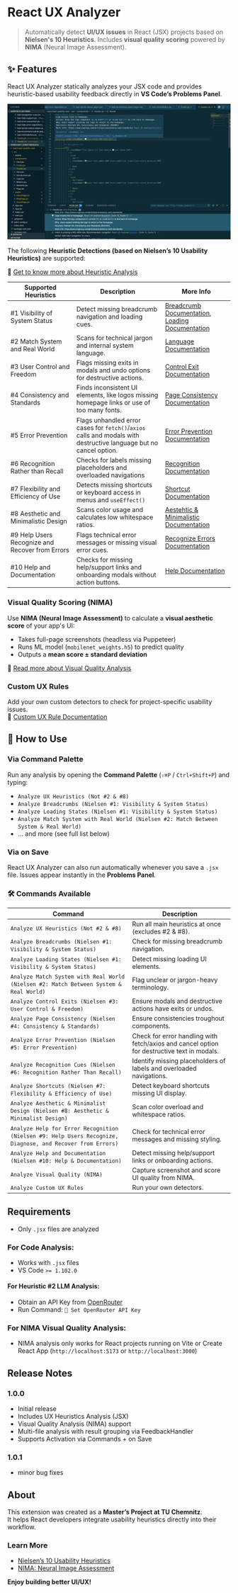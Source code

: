 # React UX Analyzer

> Automatically detect **UI/UX issues** in React (JSX) projects based on **Nielsen's 10 Heuristics**. 
> Includes **visual quality scoring** powered by **NIMA** (Neural Image Assessment).

## ✨ Features

React UX Analyzer statically analyzes your JSX code and provides heuristic-based usability feedback directly in **VS Code’s Problems Panel**.

![A first impression of the React UX Analyzer](./images/react-ux-anaylzer-action.png "The React UX Analyzer in action scanning usability issues via heuristics.")

The following **Heuristic Detections (based on Nielsen’s 10 Usability Heuristics)** are supported:

📄 [Get to know more about Heuristic Analysis](./src/heuristics/HEURISTICS.md)

| Supported Heuristics                        | Description | More Info |
|-----------------------------------------------|-------------|-----------------|
| #1 Visibility of System Status                | Detect missing breadcrumb navigation and loading cues. | [Breadcrumb Documentation](./1-visibility-system-status/BREADCRUMB-DETECTION.md), [Loading Documentation](./1-visibility-system-status/LOADING-DETECTION.md) |
| #2 Match System and Real World                | Scans for technical jargon and internal system language. | [Language Documentation](./2-match-system-with-real-world/LANGUAGE-DETECTION.md) |
| #3 User Control and Freedom                   | Flags missing exits in modals and undo options for destructive actions. | [Control Exit Documentation](./3-user-control-freedom/CONTROL-EXIT-DETECTION.md) |
| #4 Consistency and Standards                  | Finds inconsistent UI elements, like logos missing homepage links or use of too many fonts.  | [Page Consistency Documentation](./4-consistency-and-standards/PAGE-CONSISTENCY-DETECTION.md) |
| #5 Error Prevention                           | Flags unhandled error cases for `fetch()`/`axios` calls and modals with destructive language but no cancel option.  | [Error Prevention Documentation](./5-error-prevention/ERROR-PREVENTION-DETECTION.md) |
| #6 Recognition Rather than Recall             | Checks for labels missing placeholders and overloaded navigations | [Recognition Documentation](./6-recognition-rather-recall/RECOGNITION-DETECTION.md) |
| #7 Flexibility and Efficiency of Use          | Detects missing shortcuts or keyboard access in menus and `useEffect()` | [Shortcut Documentation](./7-flexibility-and-efficiency/SHORTCUT-DETECTION.md) |
| #8 Aesthetic and Minimalistic Design      | Scans color usage and calculates low whitespace ratios. |[Aestehtic & Minimalistic Documentation](./8-aesthetic-minimalist-design/AESTHETIC-MINIMALSIM-DETECTION.md) |
| #9 Help Users Recognize and Recover from Errors | Flags technical error messages or missing visual error cues. | [Recognize Errors Documentation](./9-help-recognize-diagnose-recover-errors/HELP-RECOGNIZE-ERRORS-DETECTION.md) |
| #10 Help and Documentation                    | Checks for missing help/support links and onboarding modals without action buttons. | [Help Documentation](./10-help-and-documentation/HELP-DETECTION.md) |


### Visual Quality Scoring (NIMA)
Use **NIMA (Neural Image Assessment)** to calculate a **visual aesthetic score** of your app's UI:

- Takes full-page screenshots (headless via Puppeteer)
- Runs ML model (`mobilenet_weights.h5`) to predict quality
- Outputs a **mean score ± standard deviation**

📄 [Read more about Visual Quality Analysis](./src/visual-quality-analysis/VISUAL-ANALYSIS.md)

### Custom UX Rules

Add your own custom detectors to check for project-specific usability issues.  
📄 [Custom UX Rule Documentation](./utils/CUSTOM-RULES.md)

## 🚀 How to Use

### Via Command Palette
Run any analysis by opening the **Command Palette** (`⇧⌘P` / `Ctrl+Shift+P`) and typing:

- `Analyze UX Heuristics (Not #2 & #8)`
- `Analyze Breadcrumbs (Nielsen #1: Visibility & System Status)`
- `Analyze Loading States (Nielsen #1: Visibility & System Status)`
- `Analyze Match System with Real World (Nielsen #2: Match Between System & Real World)`
- ... and more (see full list below)

### Via on Save
React UX Analyzer can also run automatically whenever you save a `.jsx` file. 
Issues appear instantly in the **Problems Panel**.

### 🛠 Commands Available
| Command | Description |
|-----------|-----------------|
| `Analyze UX Heuristics (Not #2 & #8)` |  Run all main heuristics at once (excludes #2 & #8). |
| `Analyze Breadcrumbs (Nielsen #1: Visibility & System Status)` | Check for missing breadcrumb navigation. |
| `Analyze Loading States (Nielsen #1: Visibility & System Status)` | Detect missing loading UI elements. |
| `Analyze Match System with Real World (Nielsen #2: Match Between System & Real World)` | Flag unclear or jargon-heavy terminology. |
| `Analyze Control Exits (Nielsen #3: User Control & Freedom)` | Ensure modals and destructive actions have exits or undos. |
| `Analyze Page Consistency (Nielsen #4: Consistency & Standards)` | Ensure consistencies troughout components. |
| `Analyze Error Prevention (Nielsen #5: Error Prevention)` | Check for error handling with fetch/axios and cancel option for destructive text in modals. |
| `Analyze Recognition Cues (Nielsen #6: Recognition Rather Than Recall)` | Identify missing placeholders of labels and overloaded navigations. |
| `Analyze Shortcuts (Nielsen #7: Flexibility & Efficiency of Use)` | Detect keyboard shortcuts missing UI display. |
| `Analyze Aesthetic & Minimalist Design (Nielsen #8: Aesthetic & Minimalist Design)` | Scan color overload and whitespace ratios. |
| `Analyze Help for Error Recognition (Nielsen #9: Help Users Recognize, Diagnose, and Recover from Errors)` | Check for technical error messages and missing styling. |
| `Analyze Help and Documentation (Nielsen #10: Help & Documentation)` | Detect missing help/support links or onboarding actions. |
| `Analyze Visual Quality (NIMA)` | Capture screenshot and score UI quality from NIMA. |
| `Analyze Custom UX Rules` | Run your own detectors. |

## Requirements
- Only `.jsx` files are analyzed

### For Code Analysis:
- Works with `.jsx` files 
- VS Code `>= 1.102.0`

#### For Heuristic #2 LLM Analysis:
- Obtain an API Key from [OpenRouter](https://openrouter.ai/settings/keys)
- Run Command: `🔑 Set OpenRouter API Key`

### For NIMA Visual Quality Analysis:
- NIMA analysis only works for React projects running on Vite or Create React App (`http://localhost:5173` or `http://localhost:3000`)

## Release Notes
### 1.0.0
- Initial release
- Includes UX Heuristics Analysis (JSX)
- Visual Quality Analysis (NIMA) support
- Multi-file analysis with result grouping via FeedbackHandler
- Supports Activation via Commands + on Save

### 1.0.1
- minor bug fixes

## About
This extension was created as a **Master’s Project at TU Chemnitz**.  
It helps React developers integrate usability heuristics directly into their workflow.

### Learn More
- [Nielsen’s 10 Usability Heuristics](https://www.nngroup.com/articles/ten-usability-heuristics/)
- [NIMA: Neural Image Assessment](https://arxiv.org/abs/1709.05424)

**Enjoy building better UI/UX!**
